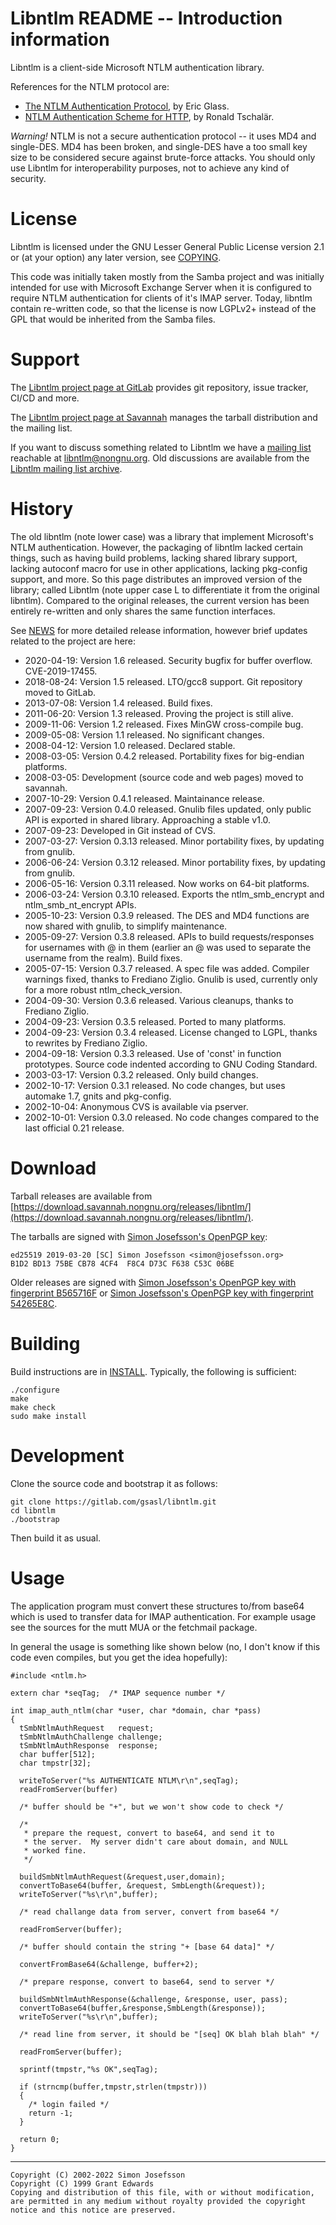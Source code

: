 # Libntlm README -- Introduction information

Libntlm is a client-side Microsoft NTLM authentication library.

References for the NTLM protocol are:

 * [The NTLM Authentication Protocol](https://davenport.sourceforge.net/ntlm.html), by Eric Glass.
 * [NTLM Authentication Scheme for HTTP](https://web.archive.org/web/20210126065105/http://www.innovation.ch/personal/ronald/ntlm.html), by Ronald Tschalär.

*Warning!* NTLM is not a secure authentication protocol -- it uses MD4
and single-DES.  MD4 has been broken, and single-DES have a too small
key size to be considered secure against brute-force attacks.  You
should only use Libntlm for interoperability purposes, not to achieve
any kind of security.

# License

Libntlm is licensed under the GNU Lesser General Public License
version 2.1 or (at your option) any later version, see
[COPYING](COPYING).

This code was initially taken mostly from the Samba project and was
initially intended for use with Microsoft Exchange Server when it is
configured to require NTLM authentication for clients of it's IMAP
server.  Today, libntlm contain re-written code, so that the license
is now LGPLv2+ instead of the GPL that would be inherited from the
Samba files.

# Support

The [Libntlm project page at GitLab](https://gitlab.com/gsasl/libntlm)
provides git repository, issue tracker, CI/CD and more.

The [Libntlm project page at
Savannah](https://savannah.nongnu.org/projects/libntlm/) manages the
tarball distribution and the mailing list.

If you want to discuss something related to Libntlm we have a [mailing
list](https://lists.nongnu.org/mailman/listinfo/libntlm) reachable at
libntlm@nongnu.org.  Old discussions are available from the [Libntlm
mailing list archive](https://lists.nongnu.org/archive/html/libntlm/).

# History

The old libntlm (note lower case) was a library that implement
Microsoft's NTLM authentication. However, the packaging of libntlm
lacked certain things, such as having build problems, lacking shared
library support, lacking autoconf macro for use in other applications,
lacking pkg-config support, and more. So this page distributes an
improved version of the library; called Libntlm (note upper case L to
differentiate it from the original libntlm). Compared to the original
releases, the current version has been entirely re-written and only
shares the same function interfaces.

See [NEWS](NEWS) for more detailed release information, however brief
updates related to the project are here:

 * 2020-04-19: Version 1.6 released. Security bugfix for buffer overflow. CVE-2019-17455.
 * 2018-08-24: Version 1.5 released. LTO/gcc8 support. Git repository moved to GitLab.
 * 2013-07-08: Version 1.4 released. Build fixes.
 * 2011-06-20: Version 1.3 released. Proving the project is still alive.
 * 2009-11-06: Version 1.2 released. Fixes MinGW cross-compile bug.
 * 2009-05-08: Version 1.1 released. No significant changes.
 * 2008-04-12: Version 1.0 released. Declared stable.
 * 2008-03-05: Version 0.4.2 released. Portability fixes for big-endian platforms.
 * 2008-03-05: Development (source code and web pages) moved to savannah.
 * 2007-10-29: Version 0.4.1 released. Maintainance release.
 * 2007-09-23: Version 0.4.0 released. Gnulib files updated, only public API is exported in shared library. Approaching a stable v1.0.
 * 2007-09-23: Developed in Git instead of CVS.
 * 2007-03-27: Version 0.3.13 released. Minor portability fixes, by updating from gnulib.
 * 2006-06-24: Version 0.3.12 released. Minor portability fixes, by updating from gnulib.
 * 2006-05-16: Version 0.3.11 released. Now works on 64-bit platforms.
 * 2006-03-24: Version 0.3.10 released. Exports the ntlm_smb_encrypt and ntlm_smb_nt_encrypt APIs.
 * 2005-10-23: Version 0.3.9 released. The DES and MD4 functions are now shared with gnulib, to simplify maintenance.
 * 2005-09-27: Version 0.3.8 released. APIs to build requests/responses for usernames with @ in them (earlier an @ was used to separate the username from the realm). Build fixes.
 * 2005-07-15: Version 0.3.7 released. A spec file was added. Compiler warnings fixed, thanks to Frediano Ziglio. Gnulib is used, currently only for a more robust ntlm_check_version.
 * 2004-09-30: Version 0.3.6 released. Various cleanups, thanks to Frediano Ziglio.
 * 2004-09-23: Version 0.3.5 released. Ported to many platforms.
 * 2004-09-23: Version 0.3.4 released. License changed to LGPL, thanks to rewrites by Frediano Ziglio.
 * 2004-09-18: Version 0.3.3 released. Use of 'const' in function prototypes. Source code indented according to GNU Coding Standard.
 * 2003-03-17: Version 0.3.2 released. Only build changes.
 * 2002-10-17: Version 0.3.1 released. No code changes, but uses automake 1.7, gnits and pkg-config.
 * 2002-10-04: Anonymous CVS is available via pserver.
 * 2002-10-01: Version 0.3.0 released. No code changes compared to the last official 0.21 release.

# Download

Tarball releases are available from
[https://download.savannah.nongnu.org/releases/libntlm/](https://download.savannah.nongnu.org/releases/libntlm/).

The tarballs are signed with [Simon Josefsson's OpenPGP
key](https://josefsson.org/key-20190320.txt):

```
ed25519 2019-03-20 [SC] Simon Josefsson <simon@josefsson.org>
B1D2 BD13 75BE CB78 4CF4  F8C4 D73C F638 C53C 06BE
```

Older releases are signed with [Simon Josefsson's OpenPGP key with
fingerprint B565716F](https://josefsson.org/key.txt) or [Simon
Josefsson's OpenPGP key with fingerprint
54265E8C](https://josefsson.org/54265e8c.txt).

# Building

Build instructions are in [INSTALL](INSTALL).  Typically, the
following is sufficient:

```
./configure
make
make check
sudo make install
```

# Development

Clone the source code and bootstrap it as follows:

```
git clone https://gitlab.com/gsasl/libntlm.git
cd libntlm
./bootstrap
```

Then build it as usual.

# Usage

The application program must convert these structures to/from base64
which is used to transfer data for IMAP authentication.  For example
usage see the sources for the mutt MUA or the fetchmail package.

In general the usage is something like shown below (no, I don't know
if this code even compiles, but you get the idea hopefully):

```
#include <ntlm.h>

extern char *seqTag;  /* IMAP sequence number */

int imap_auth_ntlm(char *user, char *domain, char *pass)
{
  tSmbNtlmAuthRequest   request;
  tSmbNtlmAuthChallenge challenge;
  tSmbNtlmAuthResponse  response;
  char buffer[512];
  char tmpstr[32];

  writeToServer("%s AUTHENTICATE NTLM\r\n",seqTag);
  readFromServer(buffer)

  /* buffer should be "+", but we won't show code to check */

  /*
   * prepare the request, convert to base64, and send it to
   * the server.  My server didn't care about domain, and NULL
   * worked fine.
   */

  buildSmbNtlmAuthRequest(&request,user,domain);
  convertToBase64(buffer, &request, SmbLength(&request));
  writeToServer("%s\r\n",buffer);

  /* read challange data from server, convert from base64 */

  readFromServer(buffer);

  /* buffer should contain the string "+ [base 64 data]" */

  convertFromBase64(&challenge, buffer+2);

  /* prepare response, convert to base64, send to server */

  buildSmbNtlmAuthResponse(&challenge, &response, user, pass);
  convertToBase64(buffer,&response,SmbLength(&response));
  writeToServer("%s\r\n",buffer);

  /* read line from server, it should be "[seq] OK blah blah blah" */

  readFromServer(buffer);

  sprintf(tmpstr,"%s OK",seqTag);

  if (strncmp(buffer,tmpstr,strlen(tmpstr)))
  {
    /* login failed */
    return -1;
  }

  return 0;
}
```

----------------------------------------------------------------------
```
Copyright (C) 2002-2022 Simon Josefsson
Copyright (C) 1999 Grant Edwards
Copying and distribution of this file, with or without modification,
are permitted in any medium without royalty provided the copyright
notice and this notice are preserved.
```
